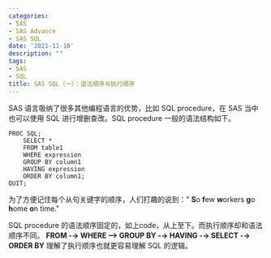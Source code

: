 ```yaml
---
categories:
- SAS
- SAS Advance
- SAS SQL
date: '2021-11-10'
description: ""
tags:
- SAS
- SQL
title: SAS SQL（一）：语法顺序与执行顺序
---
```



SAS 语言吸纳了很多其他编程语言的优势，比如 SQL procedure，在 SAS 当中也可以使用 SQL 进行增删查改。SQL procedure 一般的语法结构如下。
```
PROC SQL;
    SELECT *
    FROM table1
    WHERE expression
    GROUP BY column1
    HAVING expression
    ORDER BY column1;
QUIT;
```
为了方便记住每个从句关键字的顺序，人们打趣的说到：" **S**o **f**ew **w**orkers **g**o **h**ome **o**n time."

SQL procedure 的语法顺序固定的，如上code，从上至下。而执行顺序却和语法顺序不同。
**FROM -&zwnj;-> WHERE --> GROUP BY -&zwnj;-> HAVING -&zwnj;-> SELECT -&zwnj;-> ORDER BY**
理解了执行顺序也就更容易理解 SQL 的逻辑。